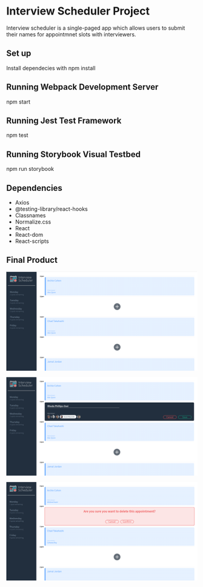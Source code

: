 
# Interview Scheduler Project

Interview scheduler is a single-paged app which allows users to submit their names for appointmnet slots with interviewers.

## Set up
 Install dependecies with npm install

## Running Webpack Development Server
npm start


## Running Jest Test Framework
npm test

## Running Storybook Visual Testbed
npm run storybook

## Dependencies

- Axios
- @testing-library/react-hooks
- Classnames
- Normalize.css
- React
- React-dom
- React-scripts

## Final Product

!["Main page of app"](https://github.com/rphillipsosei/scheduler/blob/master/docs/home.png)

!["Adding of student name for appointment slot"](https://github.com/rphillipsosei/scheduler/blob/master/docs/schedule-appt.png)

!["Confirmation page before deletion"](https://github.com/rphillipsosei/scheduler/blob/master/docs/delete-appt.png)